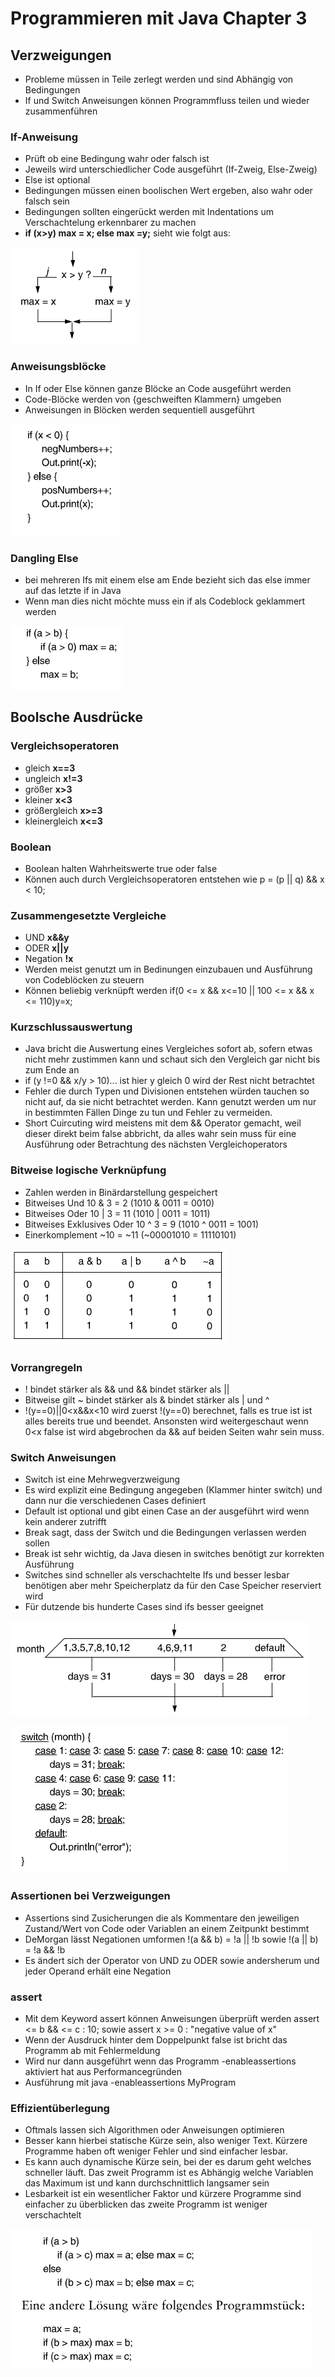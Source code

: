 # Programmieren mit Java Chapter 3

## Verzweigungen

- Probleme müssen in Teile zerlegt werden und sind Abhängig von Bedingungen
- If und Switch Anweisungen können Programmfluss teilen und wieder zusammenführen

### If-Anweisung

- Prüft ob eine Bedingung wahr oder falsch ist
- Jeweils wird unterschiedlicher Code ausgeführt (If-Zweig, Else-Zweig)
- Else ist optional
- Bedingungen müssen einen boolischen Wert ergeben, also wahr oder falsch sein
- Bedingungen sollten eingerückt werden mit Indentations um Verschachtelung erkennbarer zu machen
- **if (x>y) max = x; else max =y;** sieht wie folgt aus:

![](assets/if.PNG)

### Anweisungsblöcke

- In If oder Else können ganze Blöcke an Code ausgeführt werden
- Code-Blöcke werden von {geschweiften Klammern} umgeben
- Anweisungen in Blöcken werden sequentiell ausgeführt

![](assets/code-block.PNG)

### Dangling Else

- bei mehreren Ifs mit einem else am Ende bezieht sich das else immer auf das letzte if in Java
- Wenn man dies nicht möchte muss ein if als Codeblock geklammert werden

![](assets/dangling_else.PNG)

## Boolsche Ausdrücke

### Vergleichsoperatoren

- gleich **x==3**
- ungleich **x!=3**
- größer **x>3**
- kleiner **x<3**
- größergleich **x>=3**
- kleinergleich **x<=3**

### Boolean

- Boolean halten Wahrheitswerte true oder false
- Können auch durch Vergleichsoperatoren entstehen wie p = (p || q) && x < 10;

### Zusammengesetzte Vergleiche

- UND **x&&y**
- ODER **x||y**
- Negation **!x**
- Werden meist genutzt um in Bedinungen einzubauen und Ausführung von Codeblöcken zu steuern
- Können beliebig verknüpft werden if(0 <= x && x<=10 || 100 <= x && x <= 110)y=x;

### Kurzschlussauswertung

- Java bricht die Auswertung eines Vergleiches sofort ab, sofern etwas nicht mehr zustimmen kann und schaut sich den Vergleich gar nicht bis zum Ende an
- if (y !=0 && x/y > 10)... ist hier y gleich 0 wird der Rest nicht betrachtet
- Fehler die durch Typen und Divisionen entstehen würden tauchen so nicht auf, da sie nicht betrachtet werden. Kann genutzt werden um nur in bestimmten Fällen Dinge zu tun und Fehler zu vermeiden.
- Short Cuircuting wird meistens mit dem && Operator gemacht, weil dieser direkt beim false abbricht, da alles wahr sein muss für eine Ausführung oder Betrachtung des nächsten Vergleichoperators

### Bitweise logische Verknüpfung

- Zahlen werden in Binärdarstellung gespeichert
- Bitweises Und 10 & 3 = 2 (1010 & 0011 = 0010)
- Bitweises Oder 10 | 3 = 11 (1010 | 0011 = 1011)
- Bitweises Exklusives Oder 10 ^ 3 = 9 (1010 ^ 0011 = 1001)
- Einerkomplement ~10 = ~11 (~00001010 = 11110101)

![](assets/bitoperators.PNG)

### Vorrangregeln

- ! bindet stärker als && und && bindet stärker als ||
- Bitweise gilt ~ bindet stärker als & bindet stärker als | und ^
- !(y==0)||0<x&&x<10 wird zuerst !(y==0) berechnet, falls es true ist ist alles bereits true und beendet. Ansonsten wird weitergeschaut wenn 0<x false ist wird abgebrochen da && auf beiden Seiten wahr sein muss. 

### Switch Anweisungen

- Switch ist eine Mehrwegverzweigung
- Es wird explizit eine Bedingung angegeben (Klammer hinter switch) und dann nur die verschiedenen Cases definiert
- Default ist optional und gibt einen Case an der ausgeführt wird wenn kein anderer zutrifft
- Break sagt, dass der Switch und die Bedingungen verlassen werden sollen
- Break ist sehr wichtig, da Java diesen in switches benötigt zur korrekten Ausführung
- Switches sind schneller als verschachtelte Ifs und besser lesbar benötigen aber mehr Speicherplatz da für den Case Speicher reserviert wird
- Für dutzende bis hunderte Cases sind ifs besser geeignet


![](assets/switch.PNG)

![](assets/switch_code.PNG)

### Assertionen bei Verzweigungen

- Assertions sind Zusicherungen die als Kommentare den jeweiligen Zustand/Wert von Code oder Variablen an einem Zeitpunkt bestimmt
- DeMorgan lässt Negationen umformen !(a && b) = !a || !b sowie !(a || b) = !a && !b
- Es ändert sich der Operator von UND zu ODER sowie andersherum und jeder Operand erhält eine Negation

### assert

- Mit dem Keyword assert können Anweisungen überprüft werden assert <= b &&  <= c : 10; sowie assert x >= 0 : "negative value of x"
- Wenn der Ausdruck hinter dem Doppelpunkt false ist bricht das Programm ab mit Fehlermeldung
- Wird nur dann ausgeführt wenn das Programm -enableassertions aktiviert hat aus Performancegründen
- Ausführung mit java -enableassertions MyProgram

### Effizientüberlegung

- Oftmals lassen sich Algorithmen oder Anweisungen optimieren
- Besser kann hierbei statische Kürze sein, also weniger Text. Kürzere Programme haben oft weniger Fehler und sind einfacher lesbar. 
- Es kann auch dynamische Kürze sein, bei der es darum geht welches schneller läuft. Das zweit Programm ist es Abhängig welche Variablen das Maximum ist und kann durchschnittlich langsamer sein
- Lesbarkeit ist ein wesentlicher Faktor und kürzere Programme sind einfacher zu überblicken das zweite Programm ist weniger verschachtelt

![](assets/optimize.PNG)
